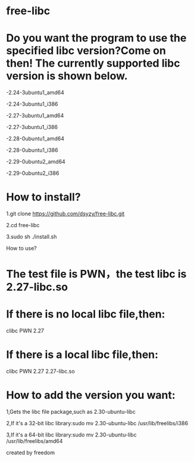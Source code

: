 # free-libc
Do you want the program to use the specified libc version?Come on then!
The currently supported libc version is shown below.
=================================
-2.24-3ubuntu1_amd64

-2.24-3ubuntu1_i386

-2.27-3ubuntu1_amd64

-2.27-3ubuntu1_i386

-2.28-0ubuntu1_amd64

-2.28-0ubuntu1_i386

-2.29-0ubuntu2_amd64

-2.29-0ubuntu2_i386

How to install?
=================================
1.git clone https://github.com/dsyzy/free-libc.git

2.cd free-libc

3.sudo sh ./install.sh


How to use?

The test file is PWN，the test libc is 2.27-libc.so
=================================
If there is no local libc file,then:
=================================
clibc PWN 2.27

If there is a local libc file,then:
=================================
clibc PWN 2.27 2.27-libc.so


How to add the version you want:
=================================
1,Gets the libc file package,such as 2.30-ubuntu-libc

2,If it's a 32-bit libc library:sudo mv 2.30-ubuntu-libc /usr/lib/freelibs/i386

3,If it's a 64-bit libc library:sudo mv 2.30-ubuntu-libc /usr/lib/freelibs/amd64


created by freedom
